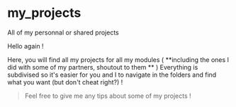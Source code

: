 # my_projects
All of my personnal or shared projects

Hello again !

Here, you will find all my projects for all my modules ( **including the ones I did with some of my partners, shoutout to them ** )
Everything is subdivised so it's easier for you and I to navigate in the folders and find what you want (but don't cheat right?) !
>Feel free to give me any tips about some of my projects !
